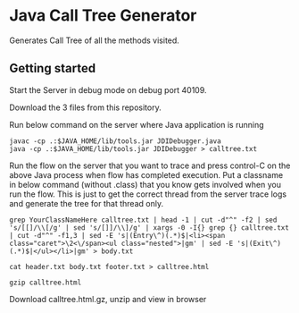 # Java Call Tree Generator

Generates Call Tree of all the methods visited. 

## Getting started

Start the Server in debug mode on debug port 40109. 

Download the 3 files from this repository.

Run below command on the server where Java application is running

```
javac -cp .:$JAVA_HOME/lib/tools.jar JDIDebugger.java
java -cp .:$JAVA_HOME/lib/tools.jar JDIDebugger > calltree.txt
```
Run the flow on the server that you want to trace and press control-C on the above Java process when flow has completed execution. Put a classname in below command (without .class) that you know gets involved when you run the flow. This is just to get the correct thread from the server trace logs and generate the tree for that thread only.

```
grep YourClassNameHere calltree.txt | head -1 | cut -d"^" -f2 | sed 's/[[]/\\[/g' | sed 's/[]]/\\]/g' | xargs -0 -I{} grep {} calltree.txt | cut -d"^" -f1,3 | sed -E 's|(Entry\^)(.*)$|<li><span class="caret">\2<\/span><ul class="nested">|gm' | sed -E 's|(Exit\^)(.*)$|</ul></li>|gm' > body.txt

cat header.txt body.txt footer.txt > calltree.html

gzip calltree.html
```

Download calltree.html.gz, unzip and view in browser
